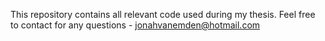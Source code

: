 This repository contains all relevant code used during my thesis.
Feel free to contact for any questions - jonahvanemden@hotmail.com
